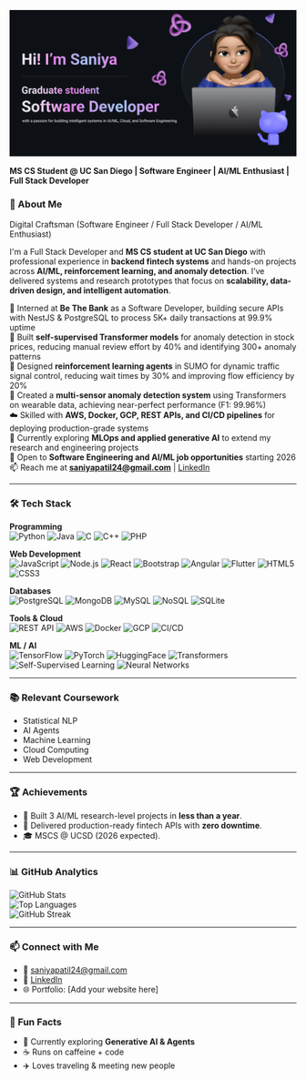 ![Banner](banner.png)

**MS CS Student @ UC San Diego | Software Engineer | AI/ML Enthusiast | Full Stack Developer**


### 🌟 About Me 

Digital Craftsman (Software Engineer / Full Stack Developer / AI/ML Enthusiast)  

I'm a Full Stack Developer and **MS CS student at UC San Diego** with professional experience in **backend fintech systems** and hands-on projects across **AI/ML, reinforcement learning, and anomaly detection**. I’ve delivered systems and research prototypes that focus on **scalability, data-driven design, and intelligent automation**.  

💼 Interned at **Be The Bank** as a Software Developer, building secure APIs with NestJS & PostgreSQL to process 5K+ daily transactions at 99.9% uptime  
🧠 Built **self-supervised Transformer models** for anomaly detection in stock prices, reducing manual review effort by 40% and identifying 300+ anomaly patterns  
🚦 Designed **reinforcement learning agents** in SUMO for dynamic traffic signal control, reducing wait times by 30% and improving flow efficiency by 20%  
📡 Created a **multi-sensor anomaly detection system** using Transformers on wearable data, achieving near-perfect performance (F1: 99.96%)  
☁️ Skilled with **AWS, Docker, GCP, REST APIs, and CI/CD pipelines** for deploying production-grade systems  
🌱 Currently exploring **MLOps and applied generative AI** to extend my research and engineering projects  
🚀 Open to **Software Engineering and AI/ML job opportunities** starting 2026  
📫 Reach me at **saniyapatil24@gmail.com** | [LinkedIn](https://linkedin.com/in/saniyapatil2345)  

---

### 🛠 Tech Stack  

**Programming**  
![Python](https://img.shields.io/badge/Python-3776AB?logo=python&logoColor=white)
![Java](https://img.shields.io/badge/Java-007396?logo=java&logoColor=white)
![C](https://img.shields.io/badge/C-00599C?logo=c&logoColor=white)
![C++](https://img.shields.io/badge/C++-00599C?logo=cplusplus&logoColor=white)
![PHP](https://img.shields.io/badge/PHP-777BB4?logo=php&logoColor=white)  

**Web Development**  
![JavaScript](https://img.shields.io/badge/JavaScript-F7DF1E?logo=javascript&logoColor=black)
![Node.js](https://img.shields.io/badge/Node.js-339933?logo=node.js&logoColor=white)
![React](https://img.shields.io/badge/React-20232A?logo=react&logoColor=61DAFB)
![Bootstrap](https://img.shields.io/badge/Bootstrap-7952B3?logo=bootstrap&logoColor=white)
![Angular](https://img.shields.io/badge/Angular-DD0031?logo=angular&logoColor=white)
![Flutter](https://img.shields.io/badge/Flutter-02569B?logo=flutter&logoColor=white)
![HTML5](https://img.shields.io/badge/HTML5-E34F26?logo=html5&logoColor=white)
![CSS3](https://img.shields.io/badge/CSS3-1572B6?logo=css3&logoColor=white)  

**Databases**  
![PostgreSQL](https://img.shields.io/badge/PostgreSQL-4169E1?logo=postgresql&logoColor=white)
![MongoDB](https://img.shields.io/badge/MongoDB-47A248?logo=mongodb&logoColor=white)
![MySQL](https://img.shields.io/badge/MySQL-4479A1?logo=mysql&logoColor=white)
![NoSQL](https://img.shields.io/badge/NoSQL-FF6F00?logo=nosql&logoColor=white)
![SQLite](https://img.shields.io/badge/SQLite-003B57?logo=sqlite&logoColor=white)  

**Tools & Cloud**  
![REST API](https://img.shields.io/badge/REST-02569B?logo=rest&logoColor=white)
![AWS](https://img.shields.io/badge/AWS-232F3E?logo=amazonaws&logoColor=FF9900)
![Docker](https://img.shields.io/badge/Docker-2496ED?logo=docker&logoColor=white)
![GCP](https://img.shields.io/badge/GCP-4285F4?logo=googlecloud&logoColor=white)
![CI/CD](https://img.shields.io/badge/CI/CD-2088FF?logo=githubactions&logoColor=white)  

**ML / AI**  
![TensorFlow](https://img.shields.io/badge/TensorFlow-FF6F00?logo=tensorflow&logoColor=white)
![PyTorch](https://img.shields.io/badge/PyTorch-EE4C2C?logo=pytorch&logoColor=white)
![HuggingFace](https://img.shields.io/badge/HuggingFace-FFD21E?logo=huggingface&logoColor=black)
![Transformers](https://img.shields.io/badge/Transformers-FF6F61?logo=python&logoColor=white)
![Self-Supervised Learning](https://img.shields.io/badge/Self--Supervised_Learning-FF69B4?logo=ai&logoColor=white)
![Neural Networks](https://img.shields.io/badge/Neural_Networks-00A67E?logo=ai&logoColor=white)

---

### 📚 Relevant Coursework
- Statistical NLP  
- AI Agents  
- Machine Learning  
- Cloud Computing  
- Web Development  

---

### 🏆 Achievements
- 🌟 Built 3 AI/ML research-level projects in **less than a year**.  
- 🥇 Delivered production-ready fintech APIs with **zero downtime**.  
- 🎓 MSCS @ UCSD (2026 expected).  

---

### 📊 GitHub Analytics
![GitHub Stats](https://github-readme-stats.vercel.app/api?username=saniya-patil&show_icons=true&theme=radical)  
![Top Languages](https://github-readme-stats.vercel.app/api/top-langs/?username=saniya-patil&layout=compact&theme=radical)  
![GitHub Streak](https://github-readme-streak-stats.herokuapp.com/?user=saniya-patil&theme=radical)  

---

### 📫 Connect with Me
- 📧 [saniyapatil24@gmail.com](mailto:saniyapatil24@gmail.com)  
- 💼 [LinkedIn](https://linkedin.com/in/saniyapatil2345)  
- 🌐 Portfolio: [Add your website here]  

---

### 🎯 Fun Facts
- 🌱 Currently exploring **Generative AI & Agents**  
- ☕ Runs on caffeine + code  
- ✈️ Loves traveling & meeting new people  
